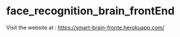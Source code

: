 # face_recognition_brain_frontEnd

Visit the website at : https://smart-brain-fronte.herokuapp.com/
